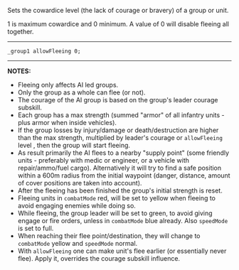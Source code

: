 
Sets the cowardice level (the lack of courage or bravery) of a group or unit.

1 is maximum cowardice and 0 minimum. A value of 0 will disable fleeing all together.

---

```sqf
_group1 allowFleeing 0;
```

---

**NOTES:**
- Fleeing only affects AI led groups.
- Only the group as a whole can flee (or not).
- The courage of the AI group is based on the group's leader courage subskill.
- Each group has a max strength (summed "armor" of all infantry units - plus armor when inside vehicles).
- If the group losses by injury/damage or death/destruction are higher than the max strength, multiplied by leader's courage or `allowFleeing` level , then the group will start fleeing.
- As result primarily the AI flees to a nearby "supply point" (some friendly units - preferably with medic or engineer, or a vehicle with repair/ammo/fuel cargo). Alternatively it will try to find a safe position within a 600m radius from the initial waypoint (danger, distance, amount of cover positions are taken into account).
- After the fleeing has been finished the group's initial strength is reset.
- Fleeing units in `combatMode` red, will be set to yellow when fleeing to avoid engaging enemies while doing so.
- While fleeing, the group leader will be set to green, to avoid giving engage or fire orders, unless in `combatMode` blue already. Also `speedMode` is set to full.
- When reaching their flee point/destination, they will change to `combatMode` yellow and `speedMode` normal.
- With `allowFleeing` one can make unit's flee earlier (or essentially never flee). Apply it, overrides the courage subskill influence.